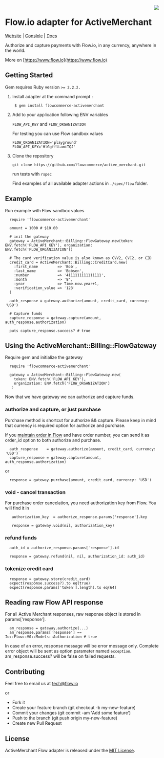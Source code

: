 <img align="right" src="http://i.imgur.com/tov8bTw.png">

# Flow.io adapter for ActiveMerchant

[Website](https://www.flow.io/) | [Conslole](https://console.flow.io/) | [Docs](https://docs.flow.io/)

Authorize and capture payments with Flow.io, in any currency, anywhere in the world.

More on [https://www.flow.io](https://www.flow.io)

## Getting Started

Gem requires Ruby version ```>= 2.2.2.```

1. Install adapter at the command prompt :

	```
	 $ gem install flowcommerce-activemerchant
	```

1. Add to your application following ENV variables

	```FLOW_API_KEY``` and ```FLOW_ORGANIZATION```

	For testing you can use Flow sandbox values

	```
	FLOW_ORGANIZATION='playground'
	FLOW_API_KEY='HlGgfflLamiTQJ'
	```

1. Clone the repository

	```git clone https://github.com/flowcommerce/active_merchant.git```

	run tests with `rspec`

	Find examples of all available adapter actions in `./spec/flow` folder.


## Example

Run example with Flow sandbox values

```
  require 'flowcommerce-activemerchant'

  amount = 1000 # $10.00

  # init the gateway
  gateway = ActiveMerchant::Billing::FlowGateway.new(token: ENV.fetch('FLOW_API_KEY'), organization: ENV.fetch('FLOW_ORGANIZATION'))

  # The card verification value is also known as CVV2, CVC2, or CID
  credit_card = ActiveMerchant::Billing::CreditCard.new(
    :first_name         => 'Bob',
    :last_name          => 'Bobsen',
    :number             => '4111111111111111',
    :month              => '8',
    :year               => Time.now.year+1,
    :verification_value => '123'
  )

  auth_response = gateway.authorize(amount, credit_card, currency: 'USD')

  # Capture funds
  capture_response = gateway.capture(amount, auth_response.authorization)

  puts capture_response.success? # true

```

## Using the ActiveMerchant::Billing::FlowGateway

Require gem and initialize the gateway

```
  require 'flowcommerce-activemerchant'

  gateway = ActiveMerchant::Billing::FlowGateway.new(
    token: ENV.fetch('FLOW_API_KEY'),
    organization: ENV.fetch('FLOW_ORGANIZATION')
   )
```

Now that we have gateway we can authorize and capture funds.



### authorize and capture, or just purchase

Purchase method is shortcut for authorize && capture. Please keep in mind that currency is required option for authorize and purchase.

If you [maintain order in Flow](https://docs.flow.io/module/localization/resource/orders) and have order number, you can send it as order_id option to both authorize and purchase.

```
  auth_response    = gateway.authorize(amount, credit_card, currency: 'USD')
  capture_response = gateway.capture(amount, auth_response.authorization)

```

or

```
  response = gateway.purchase(amount, credit_card, currency: 'USD')
```

### void - cancel transaction

For purchase order cancelation, you need authorization key from Flow. You will find it in

```
   authorization_key  = authorize_response.params['response'].key

   response = gateway.void(nil, authorization_key)
```

### refund funds

```
  auth_id = authorize_response.params['response'].id

  response = gateway.refund(nil, nil, authorization_id: auth_id)
```

### tokenize credit card

```
  response = gateway.store(credit_card)
  expect(response.success?).to eq(true)
  expect(response.params['token'].length).to eq(64)
```



## Reading raw Flow API response

For all Active Merchant responses, raw response object is stored in params['response'].

```
  am_response = gateway.authorize(...)
  am_response.params['response'] == Io::Flow::V0::Models::Authorization # true
```

In case of an error, response message will be error message only. Complete error object
will be sent as option parameter named ```exception```. am_response.success? will be false on failed
requests.

## Contributing

Feel free to email us at tech@flow.io

or

* Fork it
* Create your feature branch (git checkout -b my-new-feature)
* Commit your changes (git commit -am 'Add some feature')
* Push to the branch (git push origin my-new-feature)
* Create new Pull Request

## License

ActiveMerchant Flow adapter is released under the [MIT License](https://github.com/flowcommerce/active_merchant/blob/master/LICENSE).